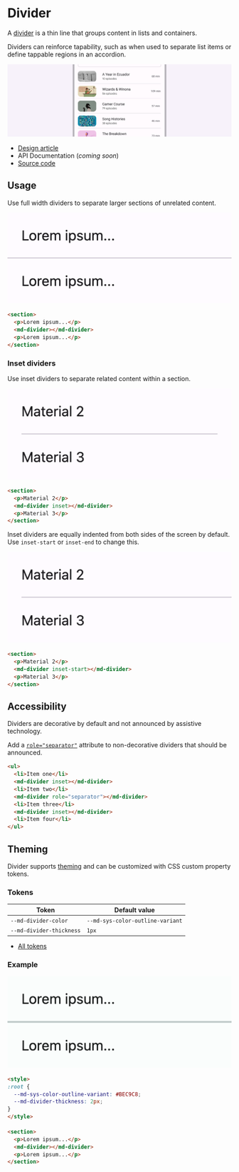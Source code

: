 # Divider

<!--*
# Document freshness: For more information, see go/fresh-source.
freshness: { owner: 'lizmitchell' reviewed: '2023-07-24' }
tag: 'docType:reference'
*-->

<!-- go/md-divider -->

<!-- [TOC] -->

A [divider](https://m3.material.io/components/divider)<!-- {.external} --> is a thin line
that groups content in lists and containers.

Dividers can reinforce tapability, such as when used to separate list items or
define tappable regions in an accordion.

![Screenshot of five stacked dividers](images/divider/hero.png "Dividers separating items in a list.")

*   [Design article](https://m3.material.io/components/divider) <!-- {.external} -->
*   API Documentation (*coming soon*)
*   [Source code](https://github.com/material-components/material-web/tree/main/divider)
    <!-- {.external} -->

## Usage

Use full width dividers to separate larger sections of unrelated content.

![A full width divider separating two paragraphs of "Lorem ipsum"](images/divider/usage.png "Full width divider example")

```html
<section>
  <p>Lorem ipsum...</p>
  <md-divider></md-divider>
  <p>Lorem ipsum...</p>
</section>
```

### Inset dividers

Use inset dividers to separate related content within a section.

![A list of design system names separated by an inset divider](images/divider/usage-inset.png "Inset divider example")

```html
<section>
  <p>Material 2</p>
  <md-divider inset></md-divider>
  <p>Material 3</p>
</section>
```

Inset dividers are equally indented from both sides of the screen by default.
Use `inset-start` or `inset-end` to change this.

![A list of design system names separated by a leading inset divider](images/divider/usage-inset-start.png "Leading inset divider example")

```html
<section>
  <p>Material 2</p>
  <md-divider inset-start></md-divider>
  <p>Material 3</p>
</section>
```

## Accessibility

Dividers are decorative by default and not announced by assistive technology.

Add a
[`role="separator"`](https://developer.mozilla.org/en-US/docs/Web/Accessibility/ARIA/Roles/separator_role)<!-- {.external} -->
attribute to non-decorative dividers that should be announced.

```html
<ul>
  <li>Item one</li>
  <md-divider inset></md-divider>
  <li>Item two</li>
  <md-divider role="separator"></md-divider>
  <li>Item three</li>
  <md-divider inset></md-divider>
  <li>Item four</li>
</ul>
```

## Theming

Divider supports [theming](../theming.md) and can be customized with CSS custom
property tokens.

### Tokens

Token                    | Default value
------------------------ | --------------------------------
`--md-divider-color`     | `--md-sys-color-outline-variant`
`--md-divider-thickness` | `1px`

*   [All tokens](https://github.com/material-components/material-web/blob/main/tokens/_md-comp-divider.scss)
    <!-- {.external} -->

### Example

![A customized divider with a different color and thickness](images/divider/theming.png "Divider theming example.")

```html
<style>
:root {
  --md-sys-color-outline-variant: #BEC9C8;
  --md-divider-thickness: 2px;
}
</style>

<section>
  <p>Lorem ipsum...</p>
  <md-divider></md-divider>
  <p>Lorem ipsum...</p>
</section>
```
